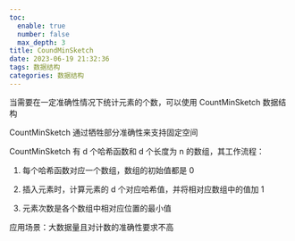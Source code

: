 ```yaml
---
toc:
  enable: true
  number: false
  max_depth: 3
title: CoundMinSketch
date: 2023-06-19 21:32:36
tags: 数据结构
categories: 数据结构
---
```


当需要在一定准确性情况下统计元素的个数，可以使用 CountMinSketch 数据结构

CountMinSketch 通过牺牲部分准确性来支持固定空间

CountMinSketch 有 d 个哈希函数和 d 个长度为 n 的数组，其工作流程：

1. 每个哈希函数对应一个数组，数组的初始值都是 0

2. 插入元素时，计算元素的 d 个对应哈希值，并将相对应数组中的值加 1

2. 元素次数是各个数组中相对应位置的最小值

应用场景：大数据量且对计数的准确性要求不高